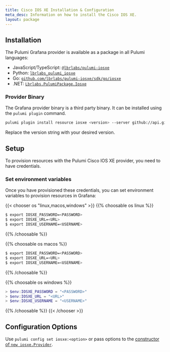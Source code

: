 ```yaml
---
title: Cisco IOS XE Installation & Configuration
meta_desc: Information on how to install the Cisco IOS XE.
layout: package
---
```


## Installation

The Pulumi Grafana provider is available as a package in all Pulumi languages:

* JavaScript/TypeScript: [`@lbrlabs/pulumi-iosxe`](https://www.npmjs.com/package/@lbrlabs/pulumi-iosxe)
* Python: [`lbrlabs_pulumi_iosxe`](https://pypi.org/project/lbrlabs-pulumi-iosxe/)
* Go: [`github.com/lbrlabs/pulumi-iosxe/sdk/go/iosxe`](https://pkg.go.dev/github.com/lbrlabs/pulumi-iosxe/sdk)
* .NET: [`Lbrlabs.PulumiPackage.Iosxe`](https://www.nuget.org/packages/Lbrlabs.PulumiPackage.Iosxe)

### Provider Binary

The Grafana provider binary is a third party binary. It can be installed using the `pulumi plugin` command.

```bash
pulumi plugin install resource iosxe <version> --server github://api.github.com/lbrlabs
```

Replace the version string with your desired version.

## Setup

To provision resources with the Pulumi Cisco IOS XE provider, you need to have credentials. 

### Set environment variables

Once you have provisioned these credentials, you can set environment variables to provision resources in Grafana:

{{< chooser os "linux,macos,windows" >}}
{{% choosable os linux %}}

```bash
$ export IOSXE_PASSWORD=<PASSWORD>
$ export IOSXE_URL=<URL>
$ export IOSXE_USERNAME=<USERNAME>
```

{{% /choosable %}}

{{% choosable os macos %}}

```bash
$ export IOSXE_PASSWORD=<PASSWORD>
$ export IOSXE_URL=<URL>
$ export IOSXE_USERNAME=<USERNAME>
```

{{% /choosable %}}

{{% choosable os windows %}}

```powershell
> $env:IOSXE_PASSWORD = "<PASSWORD>"
> $env:IOSXE_URL = "<URL>"
> $env:IOSXE_USERNAME = "<USERNAME>"
```

{{% /choosable %}}
{{< /chooser >}}

## Configuration Options

Use `pulumi config set iosxe:<option>` or pass options to the [constructor of `new iosxe.Provider`](/registry/packages/iosxe/api-docs/provider).
